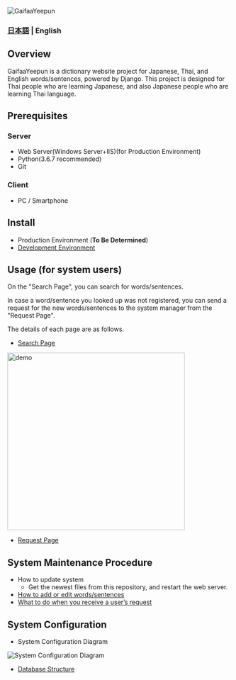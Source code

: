 ![GaifaaYeepun](https://user-images.githubusercontent.com/42882840/80269234-b4ad1c80-86e8-11ea-8a02-567b854170d5.png)

### [日本語](../../README.md) | English

## Overview
GaifaaYeepun is a dictionary website project for Japanese, Thai, and English words/sentences, powered by Django.
This project is designed for Thai people who are learning Japanese, and also Japanese people who are learning Thai language.

## Prerequisites
### Server

* Web Server(Windows Server+IIS)(for Production Environment)
* Python(3.6.7 recommended)
* Git

### Client

* PC / Smartphone


## Install
- Production Environment (**To Be Determined**)
- [Development Environment](./install_develop.md)


## Usage (for system users)
On the "Search Page", you can search for words/sentences.

In case a word/sentence you looked up was not registered, you can send a request for the new
words/sentences to the system manager from the "Request Page".

The details of each page are as follows.
- [Search Page](./howtouse_search.md)

<img src ="https://user-images.githubusercontent.com/42882840/80295910-d8886500-87b1-11ea-8411-2e3267855189.gif" alt="demo" width="400">

- [Request Page](./howtouse_request.md)


## System Maintenance Procedure
- How to update system
  - Get the newest files from this repository, and restart the web server.
- [How to add or edit words/sentences](./maintenance_dataedit.md)
- [What to do when you receive a user’s request](./maintenance_reqreceived.md)


## System Configuration
- System Configuration Diagram

![System Configuration Diagram](https://docs.google.com/drawings/d/e/2PACX-1vSLFh_yZhKKi0L7hnfksXXx2Rjc6bimx0RjocQRpwrI5KxMZSzmARUx9lNiZXjq-8R6oSboAkMqkxgV/pub?w=646&h=480)

- [Database Structure](./database.md)
